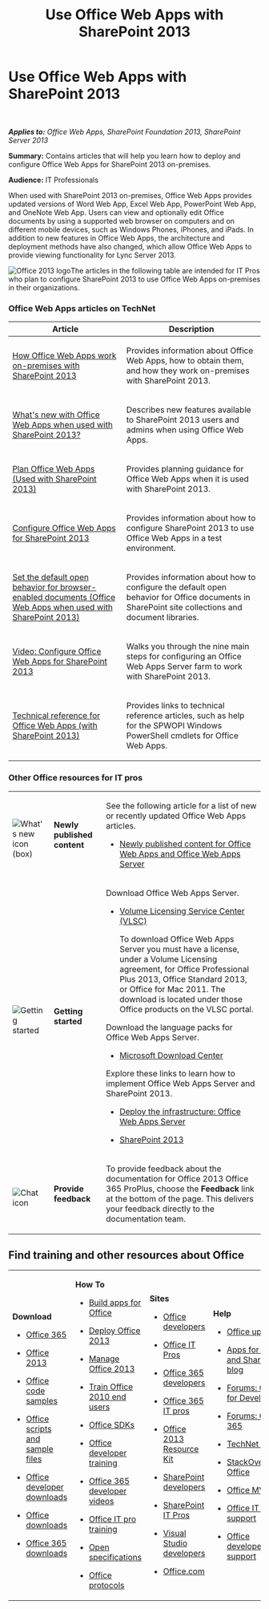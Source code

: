 ﻿---
title: Use Office Web Apps with SharePoint 2013
TOCTitle: Use Office Web Apps with SharePoint 2013
ms:assetid: 8a58e6c2-9a0e-4355-ae41-4df25e5e6eee
ms:mtpsurl: https://technet.microsoft.com/library/Ee855124(v=office.15)
ms:contentKeyID: 48409068
ms.date: 05/27/2017
manager: serdars
description: Contains articles that will help you learn how to deploy and configure Office Web Apps for SharePoint 2013 on-premises.
mtps_version: v=office.15
---

# Use Office Web Apps with SharePoint 2013

 

_**Applies to:** Office Web Apps, SharePoint Foundation 2013, SharePoint Server 2013_


**Summary:** Contains articles that will help you learn how to deploy and configure Office Web Apps for SharePoint 2013 on-premises.

**Audience:** IT Professionals

When used with SharePoint 2013 on-premises, Office Web Apps provides updated versions of Word Web App, Excel Web App, PowerPoint Web App, and OneNote Web App. Users can view and optionally edit Office documents by using a supported web browser on computers and on different mobile devices, such as Windows Phones, iPhones, and iPads. In addition to new features in Office Web Apps, the architecture and deployment methods have also changed, which allow Office Web Apps to provide viewing functionality for Lync Server 2013.

![Office 2013 logo](images/JJ219457.a106e261-2cd0-43b7-af77-92de7e4b6fb9(Office.15).png "Office 2013 logo")The articles in the following table are intended for IT Pros who plan to configure SharePoint 2013 to use Office Web Apps on-premises in their organizations.

### Office Web Apps articles on TechNet

<table>
<colgroup>
<col  />
<col  />
</colgroup>
<thead>
<tr class="header">
<th>Article</th>
<th>Description</th>
</tr>
</thead>
<tbody>
<tr class="odd">
<td><p><a href="how-office-web-apps-work-on-premises-with-sharepoint-2013.md">How Office Web Apps work on-premises with SharePoint 2013</a></p></td>
<td><p>Provides information about Office Web Apps, how to obtain them, and how they work on-premises with SharePoint 2013.</p></td>
</tr>
<tr class="even">
<td><p><a href="what%E2%80%99s-new-with-office-web-apps-when-used-with-sharepoint-2013.md">What's new with Office Web Apps when used with SharePoint 2013?</a></p></td>
<td><p>Describes new features available to SharePoint 2013 users and admins when using Office Web Apps.</p></td>
</tr>
<tr class="odd">
<td><p><a href="plan-office-web-apps-used-with-sharepoint-2013.md">Plan Office Web Apps (Used with SharePoint 2013)</a></p></td>
<td><p>Provides planning guidance for Office Web Apps when it is used with SharePoint 2013.</p></td>
</tr>
<tr class="even">
<td><p><a href="configure-office-web-apps-for-sharepoint-2013.md">Configure Office Web Apps for SharePoint 2013</a></p></td>
<td><p>Provides information about how to configure SharePoint 2013 to use Office Web Apps in a test environment.</p></td>
</tr>
<tr class="odd">
<td><p><a href="set-the-default-open-behavior-for-browser-enabled-documents-office-web-apps-when-used-with-sharepoint-2013.md">Set the default open behavior for browser-enabled documents (Office Web Apps when used with SharePoint 2013)</a></p></td>
<td><p>Provides information about how to configure the default open behavior for Office documents in SharePoint site collections and document libraries.</p></td>
</tr>
<tr class="even">
<td><p><a href="video-configure-office-web-apps-for-sharepoint-2013.md">Video: Configure Office Web Apps for SharePoint 2013</a></p></td>
<td><p>Walks you through the nine main steps for configuring an Office Web Apps Server farm to work with SharePoint 2013.</p></td>
</tr>
<tr class="odd">
<td><p><a href="technical-reference-for-office-web-apps-with-sharepoint-2013.md">Technical reference for Office Web Apps (with SharePoint 2013)</a></p></td>
<td><p>Provides links to technical reference articles, such as help for the SPWOPI Windows PowerShell cmdlets for Office Web Apps.</p></td>
</tr>
</tbody>
</table>


### Other Office resources for IT pros

<table>
<colgroup>
<col  />
<col  />
<col  />
</colgroup>
<tbody>
<tr class="odd">
<td><p></p>
<img src="images/JJ219457.22cad0f4-303d-4a40-90a3-fa08e69dfdaf(Office.15).png" title="What&#39;s new icon (box)" alt="What&#39;s new icon (box)" /></td>
<td><p><strong>Newly published content</strong></p></td>
<td><p>See the following article for a list of new or recently updated Office Web Apps articles.</p>
<ul>
<li><p><a href="/previous-versions/office/office-2010/ff433481(v=office.14)">Newly published content for Office Web Apps and Office Web Apps Server</a></p></li>
</ul></td>
</tr>
<tr class="even">
<td><p></p>
<img src="images/JJ219457.6b2d6dfa-7dc8-40fb-8335-af68b575f8cb(Office.15).png" title="Getting started" alt="Getting started" /></td>
<td><p><strong>Getting started</strong></p></td>
<td><p>Download Office Web Apps Server.</p>
<ul>
<li><p><a href="https://go.microsoft.com/fwlink/p/?linkid=256561">Volume Licensing Service Center (VLSC)</a></p>
<p>To download Office Web Apps Server you must have a license, under a Volume Licensing agreement, for Office Professional Plus 2013, Office Standard 2013, or Office for Mac 2011. The download is located under those Office products on the VLSC portal.</p></li>
</ul>
<p>Download the language packs for Office Web Apps Server.</p>
<ul>
<li><p><a href="https://go.microsoft.com/fwlink/p/?linkid=263945">Microsoft Download Center</a></p></li>
</ul>
<p>Explore these links to learn how to implement Office Web Apps Server and SharePoint 2013.</p>
<ul>
<li><p><a href="deploy-the-infrastructure-office-web-apps-server.md">Deploy the infrastructure: Office Web Apps Server</a></p></li>
<li><p><a href="/SharePoint/sharepoint-server">SharePoint 2013</a></p></li>
</ul></td>
</tr>
<tr class="odd">
<td><p></p>
<img src="images/JJ219457.6fa793ee-ede9-4476-901c-de96ea37fc3a(Office.15).png" title="Chat icon" alt="Chat icon" /></td>
<td><p><strong>Provide feedback</strong></p></td>
<td><p>To provide feedback about the documentation for Office 2013 Office 365 ProPlus, choose the <strong>Feedback</strong> link at the bottom of the page. This delivers your feedback directly to the documentation team.</p></td>
</tr>
</tbody>
</table>


## Find training and other resources about Office


<table>
<colgroup>
<col  />
<col  />
<col  />
<col  />
</colgroup>
<tbody>
<tr class="odd">
<td><p><strong>Download</strong></p>
<ul>
<li><p><a href="https://go.microsoft.com/fwlink/p/?linkid=507653">Office 365</a></p></li>
<li><p><a href="/office/">Office 2013</a></p></li>
<li><p><a href="https://code.msdn.microsoft.com/office/">Office code samples</a></p></li>
<li><p><a href="https://gallery.technet.microsoft.com/office/">Office scripts and sample files</a></p></li>
<li><p><a href="https://msdn.microsoft.com/office/aa905351">Office developer downloads</a></p></li>
<li><p><a href="https://www.microsoft.com/download/office.aspx?q=office">Office downloads</a></p></li>
<li><p><a href="https://www.microsoft.com/download/search.aspx?q=office+365">Office 365 downloads</a></p></li>
</ul></td>
<td><p><strong>How To</strong></p>
<ul>
<li><p><a href="/office/dev/add-ins/publish/publish">Build apps for Office</a></p></li>
<li><p><a href="/deployoffice/">Deploy Office 2013</a></p></li>
<li><p><a href="/previous-versions/office/office-2013-resource-kit/cc179068(v=office.15)">Manage Office 2013</a></p></li>
<li><p><a href="/previous-versions/office/office-2010/cc303401(v=office.14)">Train Office 2010 end users</a></p></li>
<li><p><a href="https://msdn.microsoft.com/office/aa905496.aspx">Office SDKs</a></p></li>
<li><p><a href="https://msdn.microsoft.com/office/aa905375">Office developer training</a></p></li>
<li><p><a href="https://www.youtube.com/c/Microsoft365Developer">Office 365 developer videos</a></p></li>
<li><p><a href="/previous-versions/office/office-2010/cc303401(v=office.14)">Office IT pro training</a></p></li>
<li><p><a href="/openspecs/dev_center/ms-devcentlp/51a0d3ff-9f77-464c-b83f-2de08ed28134">Open specifications</a></p></li>
<li><p><a href="/openspecs/office_protocols/ms-offprotlp/5859f0f1-a929-475b-9b23-554994675456">Office protocols</a></p></li>
</ul></td>
<td><p><strong>Sites</strong></p>
<ul>
<li><p><a href="/office/dev/add-ins">Office developers</a></p></li>
<li><p><a href="/office/">Office IT Pros</a></p></li>
<li><p><a href="https://msdn.microsoft.com/office/hh506337">Office 365 developers</a></p></li>
<li><p><a href="https://technet.microsoft.com/hh912691">Office 365 IT pros</a></p></li>
<li><p><a href="/deployoffice/">Office 2013 Resource Kit</a></p></li>
<li><p><a href="/previous-versions/office/fp161348(v=office.15)">SharePoint developers</a></p></li>
<li><p><a href="/sharepoint/">SharePoint IT Pros</a></p></li>
<li><p><a href="https://msdn.microsoft.com/vstudio/aa718325">Visual Studio developers</a></p></li>
<li><p><a href="https://office.microsoft.com/">Office.com</a></p></li>
</ul></td>
<td><p><strong>Help</strong></p>
<ul>
<li><p><a href="/office/">Office updates</a></p></li>
<li><p><a href="https://blogs.msdn.com/b/officeapps">Apps for Office and SharePoint blog</a></p></li>
<li><p><a href="https://social.msdn.microsoft.com/forums/category/officedev%2coldevelopment%2csharepoint2010%2csharepoint%2cprojectserver2010%2cprojectprofessional2010%2cuc/">Forums: Office for Developers</a></p></li>
<li><p><a href="https://techcommunity.microsoft.com/t5/office-365/ct-p/Office365">Forums: Office 365</a></p></li>
<li><p><a href="https://social.technet.microsoft.com/wiki">TechNet Wiki</a></p></li>
<li><p><a href="https://stackoverflow.com/search?q=office">StackOverflow: Office</a></p></li>
<li><p><a href="https://mvp.microsoft.com/mvp/search-mvp.aspx?kw=office">Office MVPs</a></p></li>
<li><p><a href="https://technet.microsoft.com/ms772425">Office IT pro support</a></p></li>
<li><p><a href="https://msdn.microsoft.com/office/aa905515">Office developer support</a></p></li>
</ul></td>
</tr>
</tbody>
</table>